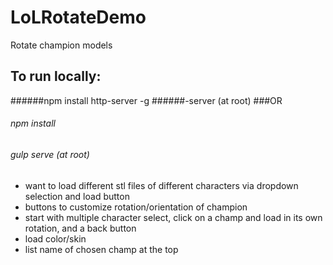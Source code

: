 # LoLRotateDemo
Rotate champion models

## To run locally:
######npm install http-server -g 
######-server (at root)
###OR
###### npm install
###### gulp serve (at root)


- want to load different stl files of different characters via dropdown selection and load button
- buttons to customize rotation/orientation of champion
- start with multiple character select, click on a champ and load in its own rotation, and a back button
- load color/skin
- list name of chosen champ at the top
